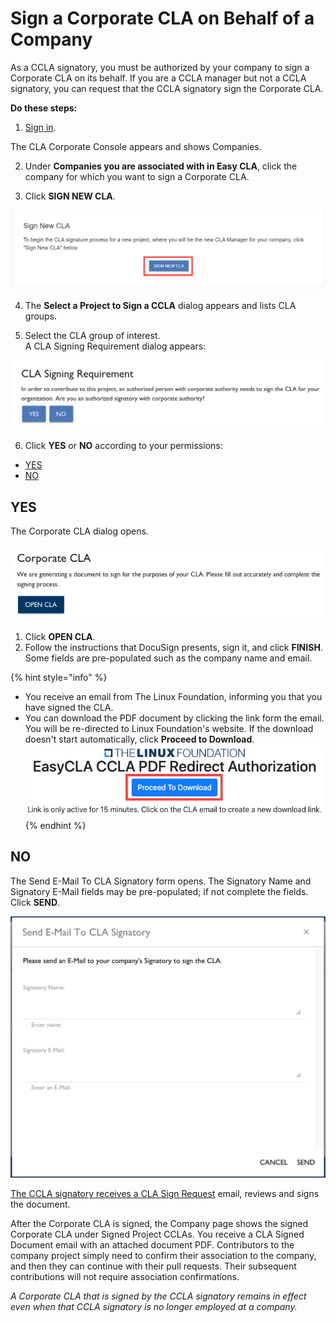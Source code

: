 # Sign a Corporate CLA on Behalf of a Company

As a CCLA signatory, you must be authorized by your company to sign a Corporate CLA on its behalf. If you are a CCLA manager but not a CCLA signatory, you can request that the CCLA signatory sign the Corporate CLA.

**Do these steps:**

1. [Sign in](sign-in-to-the-cla-corporate-console.md).

The CLA Corporate Console appears and shows Companies.

2. Under **Companies you are associated with in Easy CLA**, click the company for which you want to sign a Corporate CLA.

3. Click **SIGN NEW CLA**.

![](../../.gitbook/assets/sign-new-cla.png)

4. The **Select a Project to Sign a CCLA** dialog appears and lists CLA groups.

5. Select the CLA group of interest.  
A CLA Signing Requirement dialog appears:

![CLA Signing Requirement](../../.gitbook/assets/cla-signing-requirement.png)

6. Click **YES** or **NO** according to your permissions:

* [YES](sign-a-corporate-cla-on-behalf-of-the-company.md#yes)
* [NO](sign-a-corporate-cla-on-behalf-of-the-company.md#no)

## YES <a id="yes"></a>

The Corporate CLA dialog opens.

![Corporate CLA](../../.gitbook/assets/cla-corporate-cla-open-cla.png)

1. Click **OPEN CLA**.
2. Follow the instructions that DocuSign presents, sign it, and click **FINISH**. Some fields are pre-populated such as the company name and email.

{% hint style="info" %}
* You receive an email from The Linux Foundation, informing you that you have signed the CLA. 
* You can download the PDF document by clicking the link form the email. You will be re-directed to Linux Foundation's website. If the download doesn't start automatically, click **Proceed to Download**.  ![](../../.gitbook/assets/proceed-to-download-ccla.png) 
{% endhint %}

## NO <a id="no"></a>

The Send E-Mail To CLA Signatory form opens. The Signatory Name and Signatory E-Mail fields may be pre-populated; if not complete the fields. Click **SEND**.

![Send E-Mail To CCLA Signatory](../../.gitbook/assets/cla-send-e-mail-to-cla-signatory.png)

​[The CCLA signatory receives a CLA Sign Request](review-and-sign-a-corporate-cla-by-request.md) email, reviews and signs the document.

After the Corporate CLA is signed, the Company page shows the signed Corporate CLA under Signed Project CCLAs. You receive a CLA Signed Document email with an attached document PDF. Contributors to the company project simply need to confirm their association to the company, and then they can continue with their pull requests. Their subsequent contributions will not require association confirmations.

_A Corporate CLA that is signed by the CCLA signatory remains in effect even when that CCLA signatory is no longer employed at a company._

